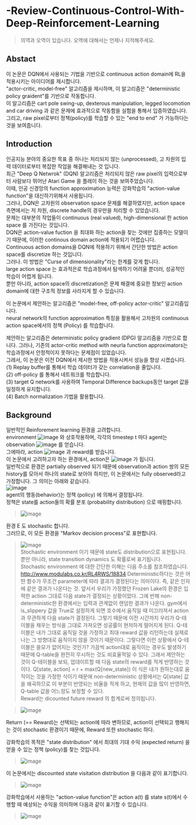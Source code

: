# -Review-Continuous-Control-With-Deep-Reinforcement-Learning

> 의역과 오역이 있습니다. 오역에 대해서는 언제나 지적해주세요.

## Abstact
이 논문은 DQN에서 사용되는 기법을 기반으로 continuous action domain에 RL을 적용시키는 아이디어를 제시합니다.  
"actor-critic, model-free" 알고리즘을 제시하며, 이 알고리즘은 "deterministic policy graident"를 기반으로 작동합니다.  
이 알고리즘은 cart pole swing-up, dexterous manipulation, legged locomotion and car driving 과 같은 문제에 효과적으로 작동함을 실험을 통해서 입증하였습니다.  
그리고, raw pixel로부터 정책(policy)를 학습할 수 있는 "end to end" 가 가능하다는 것을 보여줍니다.

## Introduction
인공지능 분야의 중요한 목표 중 하나는 처리되지 않는 (unprocessed), 고 차원의 입력 데이터로부터 복잡한 작업을 해결해내는 것 입니다.  
최근 "Deep Q Netwrok" (DQN) 알고리즘은 처리되지 않은 raw pixel의 입력으로부터 사람보다 뛰어난 Atari Game 을 플레이 하는 것을 보여주었습니다.  
이때, 인공 신경망의 function approximation 능력은 강화학습의 "action-value function"을 대신하기위해서 사용됩니다.  
그러나, DQN은 고차원의 observation space 문제를 해결하였지만, action space 측면에서는 저 차원, discrete handle의 경우만을 처리할 수 있었습니다.  
문제는 대부분의 작업들이 continuous (real valued), high-dimensional 한 action space 를 가진다는 것입니다.  
DQN은 action-value fuction 을 최대화 하는 action을 찾는 것에만 집중하는 모델이기 때문에, 이러한 continous domain action에 적용되기 어렵습니다.  
Continuous action domains을 DQN에 적용하기 위해서 간단한 방법은 action space를 discretize 하는 것입니다.  
그러나. 이 방법은 "Curse of dimensionality"라는 한계를 갖게 합니다.  
large action space 는 효과적은로 학습과정에서 탐색하기 어려울 뿐더러, 성공적인 학습이 어렵게 됩니다.  
뿐만 아니라, action space의 discretization은 문제 해결에 중요한 정보인 action domain에 대한 구조적 정보를 사라지게 할 수 있습니다.  

이 논문에서 제안하는 알고리즘은 "model-free, off-policy actor-critic" 알고리즘입니다.  
neural network의 function approximation 특징을 활용해서 고차원의 continuous action space에서의 정책 (Policy) 를 학습합니다.  

제안하는 알고리즘은 deterministic policy gradient (DPG) 알고리즘을 기반으로 합니다. 그러나, 기존의 actor-critic method with neurla function approximators는 학습과정에서 안정적이지 못하다는 문제점이 있었습니다.  
그래서, 이 논문은 이전 DQN에서 제시한 방법을 적용시켜서 성능을 향상 시켰습니다.  
(1) Replay buffer를 통해서 학습 데이터가 갖는 correlation을 줄입니다.  
(2) off-policy 를 통해서 네트워크를 학습합니다.  
(3) target Q network를 사용하여 Temporal Difference backups동안 target 값을 일정하게 유지합니다.  
(4) Batch normalization 기법을 활용합니다.  

## Background
일반적인 Reinforement learning 환경을 고려합니다.  
environment ![image](https://user-images.githubusercontent.com/40893452/44575915-36d49780-a7c8-11e8-8c2d-505020fb3f8d.png) 와 상호작용하며, 각각의 timestep t 마다 agent는 observation ![image](https://user-images.githubusercontent.com/40893452/44575962-5a97dd80-a7c8-11e8-8f96-f11f79edefb9.png) 를 얻습니다.  
그에따라, action ![image](https://user-images.githubusercontent.com/40893452/44575996-70a59e00-a7c8-11e8-92fb-c47d402c6371.png) 과 reward를 받습니다.  
이 논문에서 고려하고자 하는 환경에서, action은 ![image](https://user-images.githubusercontent.com/40893452/44576050-903cc680-a7c8-11e8-9870-56d0beb84918.png) 가 됩니다.  
일반적으로 환경은 partially observed 되기 때문에 observation과 action 쌍의 모든 history를 모아서 하나의 state로 보아야 하지만, 이 논문에서는 fully observed라고 가정합니다. 그 의미는 아래와 같습니다.  
![image](https://user-images.githubusercontent.com/40893452/44576204-e7db3200-a7c8-11e8-9275-da9e6cb28f73.png)  
agent의 행동(behavior)는 정책 (policy) 에 의해서 결정됩니다.  
정책은 state를 action들의 확률 분포 (probability distribution) 으로 매핑합니다.  
> ![image](https://user-images.githubusercontent.com/40893452/44576281-1d801b00-a7c9-11e8-9d28-c4fc9a34d784.png)  

환경 E 도 stochastic 합니다.  
그러므로, 이 모든 환경을 "Markov decision process"로 표현합니다.  

> ![image](https://user-images.githubusercontent.com/40893452/44576430-7c459480-a7c9-11e8-8dc1-02a66698d89a.png)  
Stochastic environment 이기 때문에 state도 distribution으로 표현됩니다.  
뿐만 아니라, state transition dynamics 도 확률로써 표기됩니다.  
> Stochastic environment 에 대한 간단한 이해는 다음 주소를 참조하였습니다.  
> http://www.modulabs.co.kr/RL4RWS/18834
> Deterministic하다는 것은 어떤 함수가 무조건 parameter에 따라 결과가 결정된다는 의미이다.
즉, 같은 인자에 같은 결과가 나온다는 것. 앞서서 우리가 가정했던 Frozen Lake의 환경은
입력한 action 그대로 다음 state가 결정되는 상황이었다. 
그에 반해 non-deterministic한 환경에서는 입력과 관계없이 랜덤한 결과가 나온다.
gym에서 is_slippery 값을 True로 설정하게 되면 호수에서 움직일 때 미끄러져서 action과 무관하게
다음 state가 결정된다. 그렇기 때문에 이전 시간까지 우리가 Q-테이블을 채우는 방식을 그대로 가져오면
성공률이 현저하게 떨어지게 된다. Q-테이블은 내가 그대로 움직일 것을 가정하고 최대 reward 값을 리턴하는데
실제로 나는 그 방향대로 움직이지 않을 것이기 때문이다.
그렇다면 이런 상황에서 Q-테이블은 쓸모가 없어지는 것인가?
가끔씩 action대로 움직이는 경우도 발생하기 때문에 Q-table을 완전히 무시하는 것도 비효율적일 수 있다. 
그래서 제안하는 것이 Q-테이블을 보되, 업데이트할 때 다음 state의 reward를 적게 반영하는 것이다.
Q[state, action] = r + max(Q[new_state])
이 식은 내가 원하는대로 움직이는 것을 가정한 식이기 때문에 non-deterministic 상황에서는 Q[state] 값을 왜곡하므로
이 부분이 반영되는 비율을 적게 하고, 현재의 값을 많이 반영하면, Q-table 값을 어느정도 보정할 수 있다.  
Reward는 dicounted future reward 의 합계로써 정의됩니다.  

> ![image](https://user-images.githubusercontent.com/40893452/44576846-92a02000-a7ca-11e8-83c7-8e1f04c9ae46.png)   

Return (== Reward)는 선택되는 action에 따라 변하므로, action이 선택되고 행해지는 것이 stochastic 환경이기 때문에, Reward 또한
stochastic 하다.  

강화학습의 목적은 "state distribution" 에서 최대의 기대 수익 (expected return) 을 얻을 수 있는 정책 (policy)를 찾는 것입니다.  

> ![image](https://user-images.githubusercontent.com/40893452/44576977-e1e65080-a7ca-11e8-87d3-bc5004e8fd44.png)   

이 논문에서는 discounted state visitation distribution 을 다음과 같이 표기합니다.  

> ![image](https://user-images.githubusercontent.com/40893452/44577033-fde9f200-a7ca-11e8-8697-cb4a9b94718a.png)   

강화학습에서 사용하는 "action-value function"은 action a(t) 를 state s(t)에서 수행할 때 예상되는 수익을 의미하며 다음과 같이 표기할 수 있습니다.  

> ![image](https://user-images.githubusercontent.com/40893452/44577107-325dae00-a7cb-11e8-852d-9e39253ec7a0.png)  












